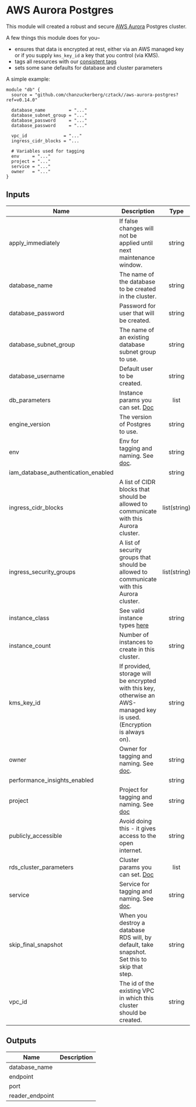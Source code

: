 # AWS Aurora Postgres

This module will created a robust and secure [AWS Aurora](https://aws.amazon.com/rds/aurora/) Postgres cluster.

A few things this module does for you–

* ensures that data is encrypted at rest, either via an AWS managed key or if you supply `kms_key_id` a key that you control (via KMS).
* tags all resources with our [consistent tags](../README.md#Consistent%20Tagging)
* sets some sane defaults for database and cluster parameters

A simple example:

```hcl
module "db" {
  source = "github.com/chanzuckerberg/cztack//aws-aurora-postgres?ref=v0.14.0"

  database_name         = "..."
  database_subnet_group = "..."
  database_password     = "..."
  database_password     = "..."
  
  vpc_id              = "..."
  ingress_cidr_blocks = "...

  # Variables used for tagging
  env     = "..."
  project = "..."
  service = "..."
  owner   = "..."
}
```

<!-- START -->
## Inputs

| Name | Description | Type | Default | Required |
|------|-------------|:----:|:-----:|:-----:|
| apply\_immediately | If false changes will not be applied until next maintenance window. | string | `"false"` | no |
| database\_name | The name of the database to be created in the cluster. | string | n/a | yes |
| database\_password | Password for user that will be created. | string | n/a | yes |
| database\_subnet\_group | The name of an existing database subnet group to use. | string | n/a | yes |
| database\_username | Default user to be created. | string | n/a | yes |
| db\_parameters | Instance params you can set. [Doc](https://docs.aws.amazon.com/AmazonRDS/latest/AuroraUserGuide/AuroraPostgreSQL.Reference.html#AuroraPostgreSQL.Reference.Parameters.Instance) | list | `<list>` | no |
| engine\_version | The version of Postgres to use. | string | `"10"` | no |
| env | Env for tagging and naming. See [doc](../README.md#consistent-tagging). | string | n/a | yes |
| iam\_database\_authentication\_enabled |  | string | `"false"` | no |
| ingress\_cidr\_blocks | A list of CIDR blocks that should be allowed to communicate with this Aurora cluster. | list(string) | `[]` | no |
| ingress\_security\_groups | A list of security groups that should be allowed to communicate with this Aurora cluster. | list(string) | `[]` | no |
| instance\_class | See valid instance types [here](https://docs.aws.amazon.com/AmazonRDS/latest/AuroraUserGuide/AuroraPostgreSQL.Managing.html) | string | `"db.r4.large"` | no |
| instance\_count | Number of instances to create in this cluster. | string | `"1"` | no |
| kms\_key\_id | If provided, storage will be encrypted with this key, otherwise an AWS-managed key is used. (Encryption is always on). | string | `""` | no |
| owner | Owner for tagging and naming. See [doc](../README.md#consistent-tagging). | string | n/a | yes |
| performance\_insights\_enabled |  | string | `"false"` | no |
| project | Project for tagging and naming. See [doc](../README.md#consistent-tagging) | string | n/a | yes |
| publicly\_accessible | Avoid doing this - it gives access to the open internet. | string | `"false"` | no |
| rds\_cluster\_parameters | Cluster params you can set. [Doc](https://docs.aws.amazon.com/AmazonRDS/latest/AuroraUserGuide/AuroraPostgreSQL.Reference.html#AuroraPostgreSQL.Reference.Parameters.Cluster) | list | `<list>` | no |
| service | Service for tagging and naming. See [doc](../README.md#consistent-tagging). | string | n/a | yes |
| skip\_final\_snapshot | When you destroy a database RDS will, by default, take snapshot. Set this to skip that step. | string | `"false"` | no |
| vpc\_id | The id of the existing VPC in which this cluster should be created. | string | n/a | yes |

## Outputs

| Name | Description |
|------|-------------|
| database\_name |  |
| endpoint |  |
| port |  |
| reader\_endpoint |  |

<!-- END -->
